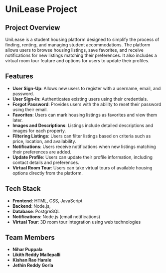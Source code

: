 # UniLease Project

## Project Overview

UniLease is a student housing platform designed to simplify the process of finding, renting, and managing student accommodations. The platform allows users to browse housing listings, save favorites, and receive notifications for new listings matching their preferences. It also includes a virtual room tour feature and options for users to update their profiles.

## Features

- **User Sign-Up**: Allows new users to register with a username, email, and password.
- **User Sign-In**: Authenticates existing users using their credentials.
- **Forgot Password**: Provides users with the ability to reset their password using their email.
- **Favorites**: Users can mark housing listings as favorites and view them later.
- **Images and Descriptions**: Listings include detailed descriptions and images for each property.
- **Filtering Listings**: Users can filter listings based on criteria such as price, location, and availability.
- **Notifications**: Users receive notifications when new listings matching their preferences are added.
- **Update Profile**: Users can update their profile information, including contact details and preferences.
- **Virtual Room Tour**: Users can take virtual tours of available housing options directly from the platform.

## Tech Stack

- **Frontend**: HTML, CSS, JavaScript
- **Backend**: Node.js, 
- **Database**: PostgreSQL
- **Notifications**: Node.js (email notifications)
- **Virtual Tour**: 3D room tour integration using web technologies

## Team Members

- **Nihar Puppala**
- **Likith Reddy Mallepalli**
- **Kishan Rao Harale**
- **Jethin Reddy Gorla**


